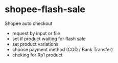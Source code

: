 # shopee-flash-sale

Shopee auto checkout
- request by input or file
- set if product waiting for flash sale
- set product variations
- choose payment method (COD / Bank Transfer)
- cheking for Rp1 product